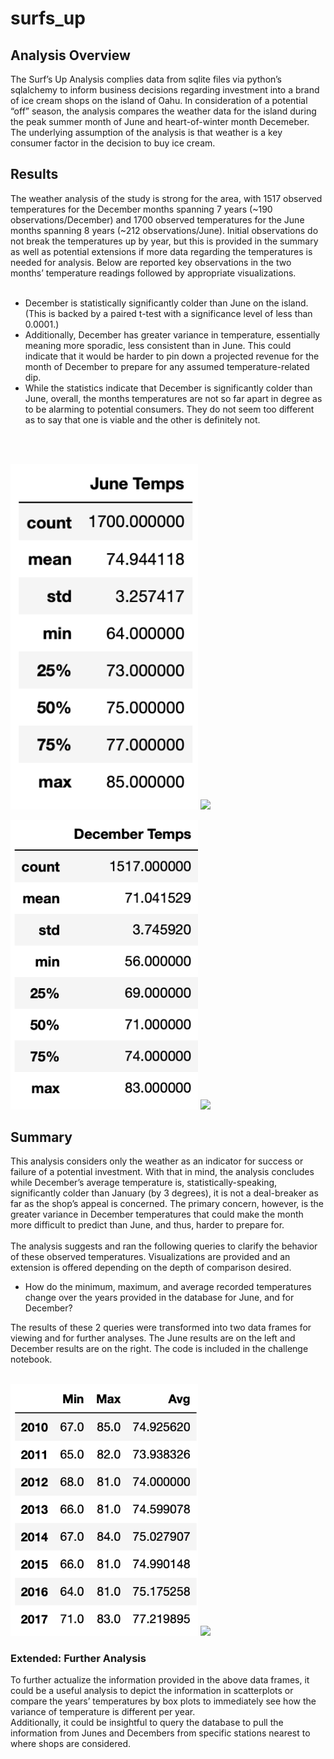 # surfs_up
## Analysis Overview
The Surf’s Up Analysis complies data from sqlite files via python’s sqlalchemy to inform business decisions regarding investment into a brand of ice cream shops on the island of Oahu. In consideration of a potential “off” season, the analysis compares the weather data for the island during the peak summer month of June and heart-of-winter month Decemeber. The underlying assumption of the analysis is that weather is a key consumer factor in the decision to buy ice cream.
## Results
The weather analysis of the study is strong for the area, with 1517 observed temperatures for the December months spanning 7 years (~190 observations/December) and 1700 observed temperatures for the June months spanning 8 years (~212 observations/June). Initial observations do not break the temperatures up by year, but this is provided in the summary as well as potential extensions if more data regarding the temperatures is needed for analysis. Below are reported key observations in the two months’ temperature readings followed by appropriate visualizations. <br /> <br />

* December is statistically significantly colder than June on the island. (This is backed by a paired t-test with a significance level of less than 0.0001.)
* Additionally, December has greater variance in temperature, essentially meaning more sporadic, less consistent than in June. This could indicate that it would be harder to pin down a projected revenue for the month of December to prepare for any assumed temperature-related dip.
* While the statistics indicate that December is significantly colder than June, overall, the months temperatures are not so far apart in degree as to be alarming to potential consumers. They do not seem too different as to say that one is viable and the other is definitely not. 
  
<br /> <br />

<p float="left">
  <img src="Data/June_Temps.png" width="300" />
  <img src=“Fig1.png” width=“300” />
</p> 

<p float="left">
  <img src="Data/Dec_Temps.png" width="300" />
  <img src=“Data/Fig2.png” width=“300” />
</p> 

## Summary
This analysis considers only the weather as an indicator for success or failure of a potential investment. With that in mind, the analysis concludes while December’s average temperature is, statistically-speaking, significantly colder than January (by 3 degrees), it is not a deal-breaker as far as the shop’s appeal is concerned. The primary concern, however, is the greater variance in December temperatures that could make the month more difficult to predict than June, and thus, harder to prepare for. <br /> <br />
The analysis suggests and ran the following queries to clarify the behavior of these observed temperatures. Visualizations are provided and an extension is offered depending on the depth of comparison desired. 

* How do the minimum, maximum, and average recorded temperatures change over the years provided in the database for June, and for December? 

The results of these 2 queries were transformed into two data frames for viewing and for further analyses. The June results are on the left and December results are on the right. The code is included in the challenge notebook. <br /> <br />

<p float="left">
  <img src="Data/june_stats_year.png" width="300" />
  <img src=“Data/dec_stats_year.png” width=“300” />
</p> 

### Extended: Further Analysis 
To further actualize the information provided in the above data frames, it could be a useful analysis to depict the information in scatterplots or compare the years’ temperatures by box plots to immediately see how the variance of temperature is different per year.  <br />
Additionally, it could be insightful to query the database to pull the information from Junes and Decembers from specific stations nearest to where shops are considered. 